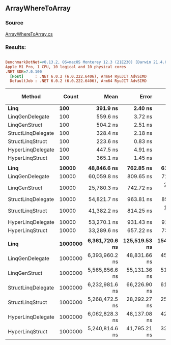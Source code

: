 ﻿## ArrayWhereToArray

### Source
[ArrayWhereToArray.cs](../../LinqGen.Benchmarks/Cases/ArrayWhereToArray.cs)

### Results:
``` ini

BenchmarkDotNet=v0.13.2, OS=macOS Monterey 12.3 (21E230) [Darwin 21.4.0]
Apple M1 Pro, 1 CPU, 10 logical and 10 physical cores
.NET SDK=7.0.100
  [Host]     : .NET 6.0.2 (6.0.222.6406), Arm64 RyuJIT AdvSIMD
  DefaultJob : .NET 6.0.2 (6.0.222.6406), Arm64 RyuJIT AdvSIMD


```
|             Method |   Count |           Mean |         Error |        StdDev |         Median | Ratio | RatioSD |     Gen0 |     Gen1 |     Gen2 | Allocated | Alloc Ratio |
|------------------- |-------- |---------------:|--------------:|--------------:|---------------:|------:|--------:|---------:|---------:|---------:|----------:|------------:|
|               **Linq** |     **100** |       **391.9 ns** |       **2.40 ns** |       **2.24 ns** |       **391.8 ns** |  **1.00** |    **0.00** |   **0.3519** |        **-** |        **-** |     **736 B** |        **1.00** |
|    LinqGenDelegate |     100 |       559.6 ns |       3.72 ns |       3.48 ns |       559.3 ns |  1.43 |    0.01 |   0.1144 |        - |        - |     240 B |        0.33 |
|      LinqGenStruct |     100 |       504.2 ns |       2.51 ns |       2.34 ns |       504.1 ns |  1.29 |    0.01 |   0.1144 |        - |        - |     240 B |        0.33 |
| StructLinqDelegate |     100 |       328.4 ns |       2.18 ns |       2.04 ns |       327.8 ns |  0.84 |    0.01 |   0.1450 |        - |        - |     304 B |        0.41 |
|   StructLinqStruct |     100 |       223.6 ns |       0.83 ns |       0.78 ns |       223.7 ns |  0.57 |    0.00 |   0.1147 |        - |        - |     240 B |        0.33 |
|  HyperLinqDelegate |     100 |       447.5 ns |       4.91 ns |       4.60 ns |       446.2 ns |  1.14 |    0.01 |   0.1144 |        - |        - |     240 B |        0.33 |
|    HyperLinqStruct |     100 |       365.1 ns |       1.45 ns |       1.35 ns |       364.7 ns |  0.93 |    0.01 |   0.1144 |        - |        - |     240 B |        0.33 |
|                    |         |                |               |               |                |       |         |          |          |          |           |             |
|               **Linq** |   **10000** |    **48,846.6 ns** |     **762.85 ns** |     **637.02 ns** |    **48,848.9 ns** |  **1.00** |    **0.00** |  **25.4517** |        **-** |        **-** |   **53576 B** |        **1.00** |
|    LinqGenDelegate |   10000 |    60,059.8 ns |     809.65 ns |     717.74 ns |    59,868.1 ns |  1.23 |    0.02 |   9.5825 |        - |        - |   20160 B |        0.38 |
|      LinqGenStruct |   10000 |    25,780.3 ns |     742.72 ns |   2,189.93 ns |    25,161.7 ns |  0.54 |    0.05 |   9.6130 |        - |        - |   20160 B |        0.38 |
| StructLinqDelegate |   10000 |    54,821.7 ns |     963.81 ns |     854.40 ns |    54,590.6 ns |  1.12 |    0.02 |   9.5825 |        - |        - |   20224 B |        0.38 |
|   StructLinqStruct |   10000 |    41,382.2 ns |     814.25 ns |   1,291.49 ns |    41,467.0 ns |  0.85 |    0.03 |   9.5215 |        - |        - |   20160 B |        0.38 |
|  HyperLinqDelegate |   10000 |    53,270.1 ns |     931.43 ns |     914.79 ns |    53,064.2 ns |  1.09 |    0.02 |   9.5215 |        - |        - |   20160 B |        0.38 |
|    HyperLinqStruct |   10000 |    33,289.6 ns |     657.22 ns |     730.50 ns |    33,277.3 ns |  0.68 |    0.01 |   9.5215 |        - |        - |   20160 B |        0.38 |
|                    |         |                |               |               |                |       |         |          |          |          |           |             |
|               **Linq** | **1000000** | **6,361,720.6 ns** | **125,519.53 ns** | **154,149.26 ns** | **6,330,967.8 ns** |  **1.00** |    **0.00** | **398.4375** | **335.9375** | **335.9375** | **4099245 B** |        **1.00** |
|    LinqGenDelegate | 1000000 | 6,393,960.2 ns |  48,831.66 ns |  45,677.17 ns | 6,383,904.6 ns |  1.02 |    0.02 | 218.7500 | 218.7500 | 218.7500 | 2001051 B |        0.49 |
|      LinqGenStruct | 1000000 | 5,565,856.6 ns |  55,131.36 ns |  51,569.91 ns | 5,552,784.8 ns |  0.88 |    0.02 | 218.7500 | 218.7500 | 218.7500 | 2001051 B |        0.49 |
| StructLinqDelegate | 1000000 | 6,232,981.6 ns |  66,226.90 ns |  61,948.68 ns | 6,232,078.0 ns |  0.99 |    0.02 |  78.1250 |  78.1250 |  78.1250 | 2001370 B |        0.49 |
|   StructLinqStruct | 1000000 | 5,268,472.5 ns |  28,292.27 ns |  25,080.36 ns | 5,266,627.3 ns |  0.84 |    0.02 | 156.2500 | 156.2500 | 156.2500 | 2001066 B |        0.49 |
|  HyperLinqDelegate | 1000000 | 6,062,828.3 ns |  48,137.08 ns |  42,672.26 ns | 6,065,620.4 ns |  0.97 |    0.02 |  93.7500 |  93.7500 |  93.7500 | 2001039 B |        0.49 |
|    HyperLinqStruct | 1000000 | 5,240,814.6 ns |  41,795.21 ns |  32,630.95 ns | 5,239,456.9 ns |  0.84 |    0.01 | 187.5000 | 187.5000 | 187.5000 | 2001173 B |        0.49 |
